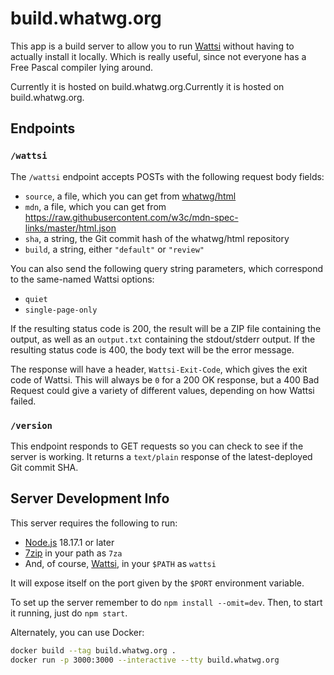 # build.whatwg.org

This app is a build server to allow you to run [Wattsi](https://github.com/whatwg/wattsi) without having to actually install it locally. Which is really useful, since not everyone has a Free Pascal compiler lying around.

Currently it is hosted on build.whatwg.org.Currently it is hosted on build.whatwg.org.

## Endpoints

### `/wattsi`

The `/wattsi` endpoint accepts POSTs with the following request body fields:

- `source`, a file, which you can get from [whatwg/html](https://github.com/whatwg/html)
- `mdn`, a file, which you can get from <https://raw.githubusercontent.com/w3c/mdn-spec-links/master/html.json>
- `sha`, a string, the Git commit hash of the whatwg/html repository
- `build`, a string, either `"default"` or `"review"`

You can also send the following query string parameters, which correspond to the same-named Wattsi options:

- `quiet`
- `single-page-only`

If the resulting status code is 200, the result will be a ZIP file containing the output, as well as an `output.txt` containing the stdout/stderr output. If the resulting status code is 400, the body text will be the error message.

The response will have a header, `Wattsi-Exit-Code`, which gives the exit code of Wattsi. This will always be `0` for a 200 OK response, but a 400 Bad Request could give a variety of different values, depending on how Wattsi failed.

### `/version`

This endpoint responds to GET requests so you can check to see if the server is working. It returns a `text/plain` response of the latest-deployed Git commit SHA.

## Server Development Info

This server requires the following to run:

- [Node.js](https://nodejs.org/) 18.17.1 or later
- [7zip](http://www.7-zip.org/) in your path as `7za`
- And, of course, [Wattsi](https://github.com/whatwg/wattsi), in your `$PATH` as `wattsi`

It will expose itself on the port given by the `$PORT` environment variable.

To set up the server remember to do `npm install --omit=dev`. Then, to start it running, just do `npm start`.

Alternately, you can use Docker:

```bash
docker build --tag build.whatwg.org .
docker run -p 3000:3000 --interactive --tty build.whatwg.org
```
